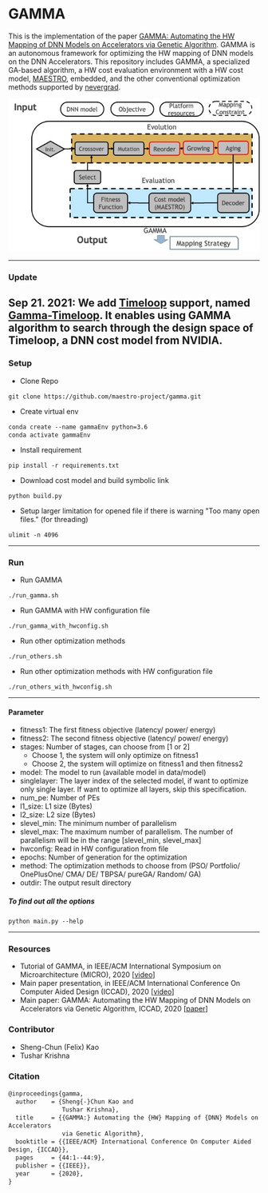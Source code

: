 # GAMMA #
This is the implementation of the paper [GAMMA: Automating the HW Mapping of DNN Models on
Accelerators via Genetic Algorithm](https://cpb-us-w2.wpmucdn.com/sites.gatech.edu/dist/c/332/files/2020/08/gamma_iccad2020.pdf). 
GAMMA is an autonomous framework for optimizing the HW mapping of DNN models on the DNN Accelerators. This repository includes GAMMA, 
a specialized GA-based algorithm, a HW cost evaluation environment with a HW cost model, [MAESTRO](http://maestro.ece.gatech.edu/), embedded, 
and the other conventional optimization methods supported by [nevergrad](https://github.com/facebookresearch/nevergrad).

![GAMMA Framework](./others/gamma.jpg)

---
### Update ###
Sep 21. 2021: We add [Timeloop](https://github.com/NVlabs/timeloop) support, named [Gamma-Timeloop](./gamma_timeloop_src).
It enables using GAMMA algorithm to search through the design space of Timeloop, a DNN cost model from NVIDIA.
---
### Setup ###
* Clone Repo
```
git clone https://github.com/maestro-project/gamma.git
```
* Create virtual env
```
conda create --name gammaEnv python=3.6
conda activate gammaEnv
```
* Install requirement
```
pip install -r requirements.txt
```

* Download cost model and build symbolic link
```
python build.py
```

* Setup larger limitation for opened file if there is warning "Too many open files." (for threading)
```
ulimit -n 4096
```
---
### Run ###
* Run GAMMA
```
./run_gamma.sh
```
* Run GAMMA with HW configuration file
```
./run_gamma_with_hwconfig.sh
```
* Run other optimization methods
```
./run_others.sh
```
* Run other optimization methods with HW configuration file
```
./run_others_with_hwconfig.sh
```
---
#### Parameter ####
* fitness1: The first fitness objective (latency/ power/ energy)
* fitness2: The second fitness objective (latency/ power/ energy)
* stages: Number of stages, can choose from [1 or 2]
    * Choose 1, the system will only optimize on fitness1
    * Choose 2, the system will optimize on fitness1 and then fitness2 
* model: The model to run (available model in data/model)
* singlelayer: The layer index of the selected model, if want to optimize only single layer. If want to optimize all layers, skip this specification.
* num_pe: Number of PEs
* l1_size: L1 size (Bytes)
* l2_size: L2 size (Bytes)
* slevel_min: The minimum number of parallelism
* slevel_max: The maximum number of parallelism. The number of parallelism will be in the range [slevel_min, slevel_max]
* hwconfig: Read in HW configuration from file
* epochs: Number of generation for the optimization
* method: The optimization methods to choose from (PSO/ Portfolio/ OnePlusOne/ CMA/ DE/ TBPSA/ pureGA/ Random/ GA)
* outdir: The output result directory

##### To find out all the options
```
python main.py --help
```
---
### Resources
* Tutorial of GAMMA, in IEEE/ACM International Symposium on Microarchitecture (MICRO), 2020 [[video](https://www.youtube.com/watch?v=gfBFRBbcA10)]
* Main paper presentation, in IEEE/ACM International Conference On Computer Aided Design (ICCAD), 2020 [[video](https://www.youtube.com/watch?v=Q7oJBJmVbGw)] 
* Main paper: GAMMA: Automating the HW Mapping of DNN Models on Accelerators via Genetic Algorithm, ICCAD, 2020 [[paper](https://cpb-us-w2.wpmucdn.com/sites.gatech.edu/dist/c/332/files/2020/08/gamma_iccad2020.pdf)]

### Contributor ###
* Sheng-Chun (Felix) Kao
* Tushar Krishna

### Citation ###
```
@inproceedings{gamma,
  author    = {Sheng{-}Chun Kao and
               Tushar Krishna},
  title     = {{GAMMA:} Automating the {HW} Mapping of {DNN} Models on Accelerators
               via Genetic Algorithm},
  booktitle = {{IEEE/ACM} International Conference On Computer Aided Design, {ICCAD}},
  pages     = {44:1--44:9},
  publisher = {{IEEE}},
  year      = {2020},
}
```
